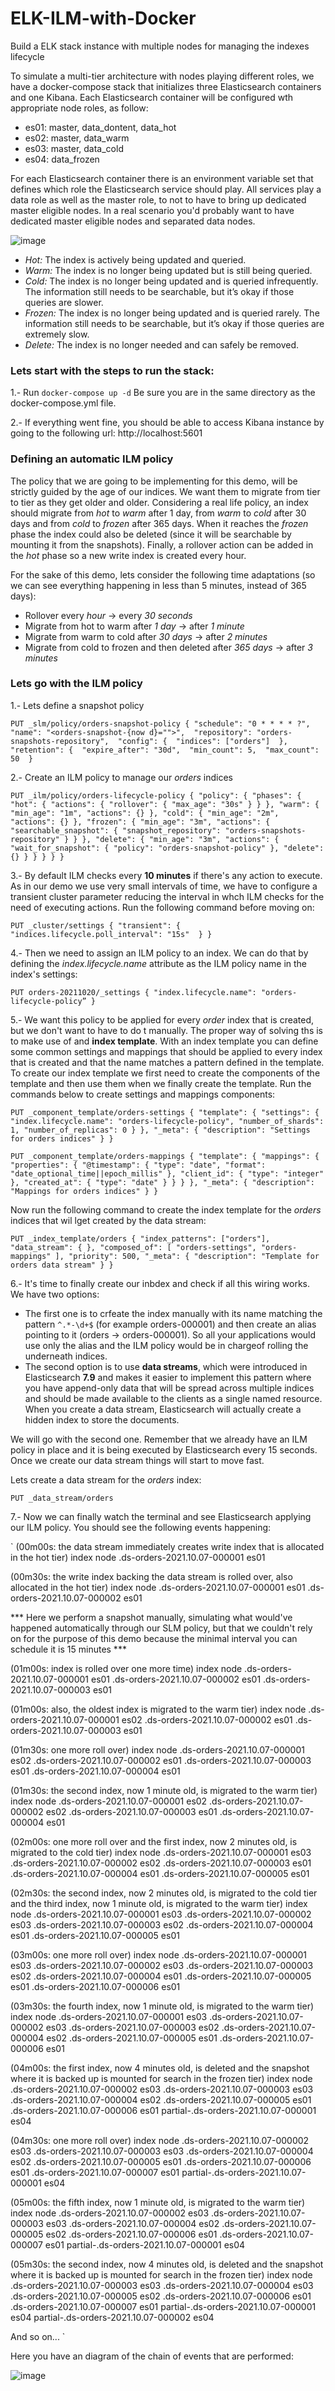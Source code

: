 # ELK-ILM-with-Docker
Build a ELK stack instance with multiple nodes for managing the indexes lifecycle

To simulate a multi-tier architecture with nodes playing different roles, we have a docker-compose stack that initializes three Elasticsearch containers and one Kibana. Each Elasticsearch container will be configured wth appropriate node roles, as follow:

- es01: master, data_dontent, data_hot
- es02: master, data_warm
- es03: master, data_cold
- es04: data_frozen

For each Elasticsearch container there is an environment variable set that defines which role the Elasticsearch service should play.
All services play a data role as well as the master role, to not to have to bring up dedicated master eligible nodes. In a real scenario you'd probably want to have dedicated master eligible nodes and separated data nodes.

![image](https://user-images.githubusercontent.com/99866081/168020931-c700dd04-673a-4466-81e1-fc76f04629fe.png)

- *Hot:* The index is actively being updated and queried.
- *Warm:* The index is no longer being updated but is still being queried.
- *Cold:* The index is no longer being updated and is queried infrequently. The information still needs to be searchable, but it’s okay if those queries are slower.
- *Frozen:* The index is no longer being updated and is queried rarely. The information still needs to be searchable, but it’s okay if those queries are extremely slow.
- *Delete:* The index is no longer needed and can safely be removed.

### Lets start with the steps to run the stack:

1.- Run `docker-compose up -d` Be sure you are in the same directory as the docker-compose.yml file.

2.- If everything went fine, you should be able to access Kibana instance by going to the following url: http://localhost:5601


### Defining an automatic ILM policy

The policy that we are going to be implementing for this demo, will be strictly guided by the age of our indices. We want them to migrate from tier to tier as they get older and older. Considering a real life policy, an index should migrate from *hot* to *warm* after 1 day, from *warm* to *cold* after 30 days and from *cold* to *frozen* after 365 days. When it reaches the *frozen* phase the index could also be deleted (since it will be searchable by mounting it from the snapshots). Finally, a rollover action can be added in the *hot* phase so a new write index is created every hour.

For the sake of this demo, lets consider the following time adaptations (so we can see everything happening in less than 5 minutes, instead of 365 days):
- Rollover every *hour* -> every *30 seconds*
- Migrate from hot to warm after *1 day* -> after *1 minute*
- Migrate from warm to cold after *30 days* -> after *2 minutes*
- Migrate from cold to frozen and then deleted after *365 days* -> after *3 minutes*


### Lets go with the ILM policy

1.- Lets define a snapshot policy

`PUT _slm/policy/orders-snapshot-policy
{
  "schedule": "0 * * * * ?", 
  "name": "<orders-snapshot-{now d}="">", 
  "repository": "orders-snapshots-repository", 
  "config": { 
    "indices": ["orders"] 
  },
  "retention": { 
    "expire_after": "30d", 
    "min_count": 5, 
    "max_count": 50 
  }
`

2.- Create an ILM policy to manage our *orders* indices

`
PUT _ilm/policy/orders-lifecycle-policy
{
  "policy": {
    "phases": {
      "hot": {
        "actions": {
          "rollover": {
            "max_age": "30s"
          }
        }
      },
      "warm": {
        "min_age": "1m",
        "actions": {}
      },
      "cold": {
        "min_age": "2m",
        "actions": {}
      },
      "frozen": {
        "min_age": "3m",
        "actions": {
          "searchable_snapshot": {
            "snapshot_repository": "orders-snapshots-repository"
          }
        }
      },
      "delete": {
        "min_age": "3m",
        "actions": {
          "wait_for_snapshot": {
            "policy": "orders-snapshot-policy"
          },
          "delete": {}
        }
      }
    }
  }
}
`

3.- By default ILM checks every **10 minutes** if there's any action to execute. As in our demo we use very small intervals of time, we have to configure a transient cluster parameter reducing the interval in whch ILM checks for the need of executing actions. Run the following command before moving on:

`
PUT _cluster/settings
{
  "transient": {
    "indices.lifecycle.poll_interval": "15s" 
  }
}
`

4.- Then we need to assign an ILM policy to an index. We can do that by defining the *index.lifecycle.name* attribute as the ILM policy name in the index's settings:

`
PUT orders-20211020/_settings
{
  "index.lifecycle.name": "orders-lifecycle-policy”
}
`

5.- We want this policy to be applied for every *order* index that is created, but we don't want to have to do t manually. The proper way of solving ths is to make use of and **index template**. With an index template you can define some common settings and mappings that should be applied to every index that is created and that the name matches a pattern defined in the template.
To create our index template we first need to create the components of the template and then use them when we finally create the template. Run the commands below to create settings and mappings components:

`
PUT _component_template/orders-settings
{
  "template": {
    "settings": {
      "index.lifecycle.name": "orders-lifecycle-policy",
      "number_of_shards": 1,
      "number_of_replicas": 0
    }
  },
  "_meta": {
    "description": "Settings for orders indices"
  }
}
`

`
PUT _component_template/orders-mappings
{
  "template": {
    "mappings": {
      "properties": {
        "@timestamp": {
          "type": "date",
          "format": "date_optional_time||epoch_millis"
        },
        "client_id": {
          "type": "integer"
        },
        "created_at": {
          "type": "date"
        }
      }
    }
  },
  "_meta": {
    "description": "Mappings for orders indices"
  }
}
`

Now run the following command to create the index template for the *orders* indices that wil lget created by the data stream:

`
PUT _index_template/orders
{
  "index_patterns": ["orders"],
  "data_stream": { },
  "composed_of": [ "orders-settings", "orders-mappings" ],
  "priority": 500,
  "_meta": {
    "description": "Template for orders data stream"
  }
}
`


6.- It's time to finally create our inbdex and check if all this wiring works. We have two options:
  - The first one is to crfeate the index manually with its name matching the pattern `^.*-\d+$` (for example orders-000001) and then create an alias pointing to it (orders -> orders-000001). So all your applications would use only the alias and the ILM policy would be in chargeof rolling the underneath indices.
  - The second option is to use **data streams**, which were introduced in Elasticsearch **7.9** and makes it easier to implement this pattern where you have append-only data that will be spread across multiple indices and should be made available to the clients as a single named resource. When you create a data stream, Elasticsearch will actually create a hidden index to store the documents.

We will go with the second one. Remember that we already have an ILM policy in place and it is being executed by Elasticsearch every 15 seconds. Once we create our data stream things will start to move fast.

Lets create a data stream for the *orders* index:

`PUT _data_stream/orders`



7.- Now we can finally watch the terminal and see Elasticsearch applying our ILM policy. You should see the following events happening:

`
(00m00s: the data stream immediately creates write index that is allocated in the hot tier)
index                        node
.ds-orders-2021.10.07-000001 es01
 
(00m30s: the write index backing the data stream is rolled over, also allocated in the hot tier)
index                        node
.ds-orders-2021.10.07-000001 es01
.ds-orders-2021.10.07-000002 es01
 
*** Here we perform a snapshot manually, simulating what would've happened automatically through our SLM policy, but that we couldn't rely on for the purpose of this demo because the minimal interval you can schedule it is 15 minutes ***
 
(01m00s: index is rolled over one more time)
index                        node
.ds-orders-2021.10.07-000001 es01
.ds-orders-2021.10.07-000002 es01
.ds-orders-2021.10.07-000003 es01
 
(01m00s: also, the oldest index is migrated to the warm tier)
index                        node
.ds-orders-2021.10.07-000001 es02
.ds-orders-2021.10.07-000002 es01
.ds-orders-2021.10.07-000003 es01
 
(01m30s: one more roll over)
index                        node
.ds-orders-2021.10.07-000001 es02
.ds-orders-2021.10.07-000002 es01
.ds-orders-2021.10.07-000003 es01
.ds-orders-2021.10.07-000004 es01
 
(01m30s: the second index, now 1 minute old, is migrated to the warm tier)
index                        node
.ds-orders-2021.10.07-000001 es02
.ds-orders-2021.10.07-000002 es02
.ds-orders-2021.10.07-000003 es01
.ds-orders-2021.10.07-000004 es01
 
(02m00s: one more roll over and the first index, now 2 minutes old, is migrated to the cold tier)
index                        node
.ds-orders-2021.10.07-000001 es03
.ds-orders-2021.10.07-000002 es02
.ds-orders-2021.10.07-000003 es01
.ds-orders-2021.10.07-000004 es01
.ds-orders-2021.10.07-000005 es01
 
(02m30s: the second index, now 2 minutes old, is migrated to the cold tier and the third index, now 1 minute old, is migrated to the warm tier)
index                        node
.ds-orders-2021.10.07-000001 es03
.ds-orders-2021.10.07-000002 es03
.ds-orders-2021.10.07-000003 es02
.ds-orders-2021.10.07-000004 es01
.ds-orders-2021.10.07-000005 es01
 
(03m00s: one more roll over) 
index                        node
.ds-orders-2021.10.07-000001 es03
.ds-orders-2021.10.07-000002 es03
.ds-orders-2021.10.07-000003 es02
.ds-orders-2021.10.07-000004 es01
.ds-orders-2021.10.07-000005 es01
.ds-orders-2021.10.07-000006 es01
 
(03m30s: the fourth index, now 1 minute old, is migrated to the warm tier)
index                        node
.ds-orders-2021.10.07-000001 es03
.ds-orders-2021.10.07-000002 es03
.ds-orders-2021.10.07-000003 es02
.ds-orders-2021.10.07-000004 es02
.ds-orders-2021.10.07-000005 es01
.ds-orders-2021.10.07-000006 es01
 
(04m00s: the first index, now 4 minutes old, is deleted and the snapshot where it is backed up is mounted for search in the frozen tier)
index                                node
.ds-orders-2021.10.07-000002         es03
.ds-orders-2021.10.07-000003         es03
.ds-orders-2021.10.07-000004         es02
.ds-orders-2021.10.07-000005         es01
.ds-orders-2021.10.07-000006         es01
partial-.ds-orders-2021.10.07-000001 es04
 
(04m30s: one more roll over)
index                                node
.ds-orders-2021.10.07-000002         es03
.ds-orders-2021.10.07-000003         es03
.ds-orders-2021.10.07-000004         es02
.ds-orders-2021.10.07-000005         es01
.ds-orders-2021.10.07-000006         es01
.ds-orders-2021.10.07-000007         es01
partial-.ds-orders-2021.10.07-000001 es04
 
(05m00s: the fifth index, now 1 minute old, is migrated to the warm tier) 
index                                node
.ds-orders-2021.10.07-000002         es03
.ds-orders-2021.10.07-000003         es03
.ds-orders-2021.10.07-000004         es02
.ds-orders-2021.10.07-000005         es02
.ds-orders-2021.10.07-000006         es01
.ds-orders-2021.10.07-000007         es01
partial-.ds-orders-2021.10.07-000001 es04
 
(05m30s: the second index, now 4 minutes old, is deleted and the snapshot where it is backed up is mounted for search in the frozen tier)
index                                node
.ds-orders-2021.10.07-000003         es03
.ds-orders-2021.10.07-000004         es03
.ds-orders-2021.10.07-000005         es02
.ds-orders-2021.10.07-000006         es01
.ds-orders-2021.10.07-000007         es01
partial-.ds-orders-2021.10.07-000001 es04
partial-.ds-orders-2021.10.07-000002 es04
 
And so on...
`

Here you have an diagram of the chain of events that are performed:

![image](https://user-images.githubusercontent.com/99866081/168027119-4a46e942-66d9-4c67-8d56-25210a15ba87.png)
